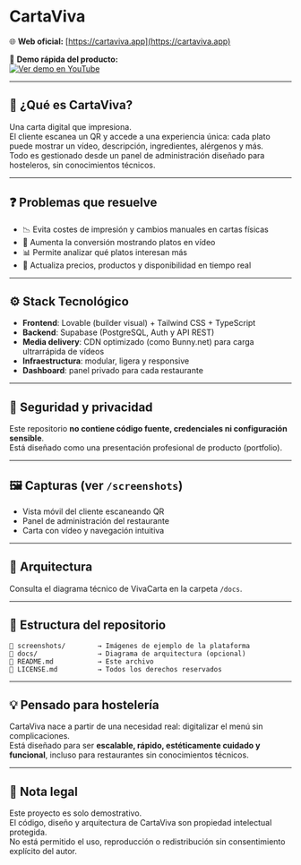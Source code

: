 
# CartaViva

🌐 **Web oficial:** [https://cartaviva.app](https://cartaviva.app)

🎥 **Demo rápida del producto:**  
[![Ver demo en YouTube](https://img.youtube.com/vi/CgDubYG5zco/0.jpg)](https://youtube.com/shorts/CgDubYG5zco)

---

## 🎯 ¿Qué es CartaViva?

Una carta digital que impresiona.  
El cliente escanea un QR y accede a una experiencia única: cada plato puede mostrar un vídeo, descripción, ingredientes, alérgenos y más.  
Todo es gestionado desde un panel de administración diseñado para hosteleros, sin conocimientos técnicos.

---

## ❓ Problemas que resuelve

- 📉 Evita costes de impresión y cambios manuales en cartas físicas
- 🎥 Aumenta la conversión mostrando platos en vídeo
- 📊 Permite analizar qué platos interesan más
- 🔄 Actualiza precios, productos y disponibilidad en tiempo real

---

## ⚙️ Stack Tecnológico

- **Frontend**: Lovable (builder visual) + Tailwind CSS + TypeScript
- **Backend**: Supabase (PostgreSQL, Auth y API REST)
- **Media delivery**: CDN optimizado (como Bunny.net) para carga ultrarrápida de vídeos
- **Infraestructura**: modular, ligera y responsive
- **Dashboard**: panel privado para cada restaurante

---

## 🔐 Seguridad y privacidad

Este repositorio **no contiene código fuente, credenciales ni configuración sensible**.  
Está diseñado como una presentación profesional de producto (portfolio).

---

## 🖼️ Capturas (ver `/screenshots`)

- Vista móvil del cliente escaneando QR
- Panel de administración del restaurante
- Carta con vídeo y navegación intuitiva

---

## 📐 Arquitectura

Consulta el diagrama técnico de VivaCarta en la carpeta `/docs`.

---

## 📂 Estructura del repositorio

```
📁 screenshots/        → Imágenes de ejemplo de la plataforma
📁 docs/               → Diagrama de arquitectura (opcional)
📄 README.md           → Este archivo
📄 LICENSE.md          → Todos los derechos reservados
```

---

## 💡 Pensado para hostelería

CartaViva nace a partir de una necesidad real: digitalizar el menú sin complicaciones.  
Está diseñado para ser **escalable, rápido, estéticamente cuidado y funcional**, incluso para restaurantes sin conocimientos técnicos.

---

## 📎 Nota legal

Este proyecto es solo demostrativo.  
El código, diseño y arquitectura de CartaViva son propiedad intelectual protegida.  
No está permitido el uso, reproducción o redistribución sin consentimiento explícito del autor.
